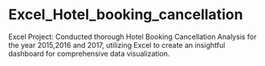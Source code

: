 # Excel_Hotel_booking_cancellation
Excel Project: Conducted thorough Hotel Booking Cancellation Analysis for the year 2015,2016 and 2017, utilizing Excel to create an insightful dashboard for comprehensive data visualization.
